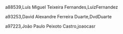 a88539,Luís Miguel Teixeira Fernandes,LuizFernandez 

a93253,David Alexandre Ferreira Duarte,DvdDuarte 

a97223,João Paulo Peixoto Castro,joaocasr 

